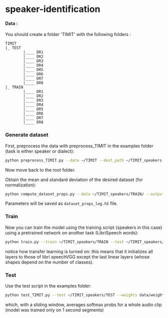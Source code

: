 # speaker-identification

#### Data :

You should create a folder 'TIMIT' with the following folders :

    TIMIT
    |_ TEST
            |____ DR1
            |____ DR2
            |____ DR3
            |____ DR4
            |____ DR5
            |____ DR6
            |____ DR7
            |____ DR8
    |_ TRAIN
            |____ DR1
            |____ DR2
            |____ DR3
            |____ DR4
            |____ DR5
            |____ DR6
            |____ DR7
            |____ DR8
            

### Generate dataset

First, preprocess the data with preprocess_TIMIT in the examples folder (task is either speaker or dialect):

```bash
python preprocess_TIMIT.py --data ~/TIMIT --dest_path ~/TIMIT_speakers --task speaker
```

Now move back to the root folder.

Obtain the mean and standard deviation of the desired dataset (for normalization):

```bash
python compute_dataset_props.py --data ~/TIMIT_speakers/TRAIN/ --output_folder data
```

Parameters will be saved as `dataset_props_log.h5` file. 

### Train

Now you can train the model using the training script (speakers in this case) using a pretrained network on another task (LibriSpeech words):

```bash
python train.py --train ~/TIMIT_speakers/TRAIN --test ~/TIMIT_speakers/TEST --augment yes --classes 630 --lr 0.00005 --weights ~/speechVGG_models/460hours_3000words_weights19-0.28.h5  --epochs 1000 --model speechVGG --transfer_learning yes 
```

notice how transfer learning is turned on: this means that it initializes all layers to those of libri speechVGG except the last linear layers (whose shapes depend on the number of classes).

### Test

Use the test script in the examples folder:

```bash
python test_TIMIT.py --test ~/TIMIT_speakers/TEST --weights data/weights/*someweight*  --classes 630 --sliding_offset 10
```

which, with a sliding window, averages softmax probs for a whole audio clip (model was trained only on 1 second segments)
